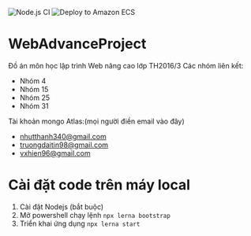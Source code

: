 ![Node.js CI](https://github.com/DTin98/WebAdvanceProject/workflows/Node.js%20CI/badge.svg) ![Deploy to Amazon ECS](https://github.com/DTin98/WebAdvanceProject/workflows/Deploy%20to%20Amazon%20ECS/badge.svg)
# WebAdvanceProject
Đồ án môn học lập trình Web nâng cao lớp TH2016/3
Các nhóm liên kết:
- Nhóm 4
- Nhóm 15
- Nhóm 25
- Nhóm 31

Tài khoản mongo Atlas:(mọi người điền email vào đây)
- nhutthanh340@gmail.com
- truongdaitin98@gmail.com
- vxhien96@gmail.com

# Cài đặt code trên máy local
1. Cài đặt Nodejs (bắt buộc)
2. Mở powershell chạy lệnh
`npx lerna bootstrap`
3. Triển khai ứng dụng 
`npx lerna start`
